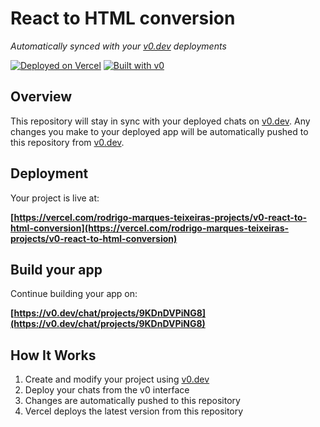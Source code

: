 # React to HTML conversion

*Automatically synced with your [v0.dev](https://v0.dev) deployments*

[![Deployed on Vercel](https://img.shields.io/badge/Deployed%20on-Vercel-black?style=for-the-badge&logo=vercel)](https://vercel.com/rodrigo-marques-teixeiras-projects/v0-react-to-html-conversion)
[![Built with v0](https://img.shields.io/badge/Built%20with-v0.dev-black?style=for-the-badge)](https://v0.dev/chat/projects/9KDnDVPiNG8)

## Overview

This repository will stay in sync with your deployed chats on [v0.dev](https://v0.dev).
Any changes you make to your deployed app will be automatically pushed to this repository from [v0.dev](https://v0.dev).

## Deployment

Your project is live at:

**[https://vercel.com/rodrigo-marques-teixeiras-projects/v0-react-to-html-conversion](https://vercel.com/rodrigo-marques-teixeiras-projects/v0-react-to-html-conversion)**

## Build your app

Continue building your app on:

**[https://v0.dev/chat/projects/9KDnDVPiNG8](https://v0.dev/chat/projects/9KDnDVPiNG8)**

## How It Works

1. Create and modify your project using [v0.dev](https://v0.dev)
2. Deploy your chats from the v0 interface
3. Changes are automatically pushed to this repository
4. Vercel deploys the latest version from this repository